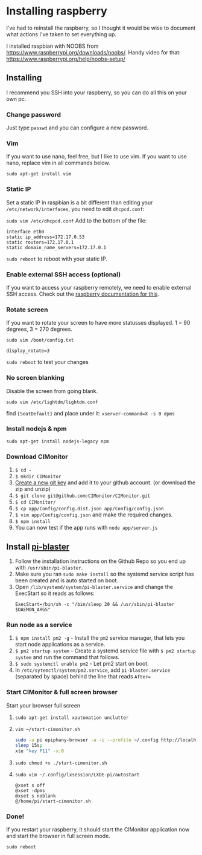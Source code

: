 # Installing raspberry

I've had to reinstall the raspberry, so I thought it would be wise to document what actions I've taken to
set everything up.

I installed raspbian with NOOBS from https://www.raspberrypi.org/downloads/noobs/. Handy video for that:
https://www.raspberrypi.org/help/noobs-setup/

## Installing

I recommend you SSH into your raspberry, so you can do all this on your own pc.

### Change password

Just type `passwd` and you can configure a new password.

### Vim

If you want to use nano, feel free, but I like to use vim. If you want to use nano, replace vim in all commands below.

`sudo apt-get install vim`

### Static IP

Set a static IP in raspbian is a bit different than editing your `/etc/network/interfaces`, you need to edit `dhcpcd.conf`:

`sudo vim /etc/dhcpcd.conf`
Add to the bottom of the file:
```
interface eth0
static ip_address=172.17.0.53
static routers=172.17.0.1
static domain_name_servers=172.17.0.1
```

`sudo reboot` to reboot with your static IP.

### Enable external SSH access (optional)

If you want to access your raspberry remotely, we need to enable external SSH access. Check out the
[raspberry documentation for this](https://www.raspberrypi.org/documentation/remote-access/ssh/).

### Rotate screen

If you want to rotate your screen to have more statusses displayed. 1 = 90 degrees, 3 = 270 degrees.

`sudo vim /boot/config.txt`
```
display_rotate=3
```
`sudo reboot` to test your changes

### No screen blanking

Disable the screen from going blank.

`sudo vim /etc/lightdm/lightdm.conf`

find `[SeatDefault]` and place under it:
`xserver-command=X -s 0 dpms`

### Install nodejs & npm

`sudo apt-get install nodejs-legacy npm`

### Download CIMonitor

1. `$ cd ~`
1. `$ mkdir CIMonitor`
1. [Create a new git key](https://help.github.com/articles/generating-a-new-ssh-key-and-adding-it-to-the-ssh-agent/)
   and add it to your github account. (or download the zip and unzip)
1. `$ git clone git@github.com:CIMonitor/CIMonitor.git`
1. `$ cd CIMonitor/`
1. `$ cp app/Config/config.dist.json app/Config/config.json`
1. `$ vim app/Config/config.json` and make the required changes.
1. `$ npm install`
1. You can now test if the app runs with `node app/server.js`

## Install [pi-blaster](https://github.com/sarfata/pi-blaster)

1. Follow the installation instructions on the Github Repo so you end up with `/usr/sbin/pi-blaster`.
1. Make sure you ran `sudo make install` so the systemd service script has been created and is auto started on boot.
1. Open `/lib/systemd/system/pi-blaster.service` and change the ExecStart so it reads as follows:
    ```
    ExecStart=/bin/sh -c "/bin/sleep 20 && /usr/sbin/pi-blaster $DAEMON_ARGS"
    ```

### Run node as a service

1. `$ npm install pm2 -g` - Install the `pm2` service manager, that lets you start node applications as a service.
1. `$ pm2 startup system` - Create a systemd service file with `$ pm2 startup system` and run the command that follows.
1. `$ sudo systemctl enable pm2` - Let pm2 start on boot.
1. In `/etc/sytemctl/system/pm2.service`, add `pi-blaster.service` (separated by space) behind the line that reads `After=`

### Start CIMonitor & full screen browser

Start your browser full screen

1. `sudo apt-get install xautomation unclutter`
1. `vim ~/start-cimonitor.sh`

   ```sh
   sudo -u pi epiphany-browser -a -i --profile ~/.config http://localhost:3000 --display=:0 &
   sleep 15s;
   xte "key F11" -x:0
   ```
1. `sudo chmod +x ./start-cimonitor.sh`
1. `sudo vim ~/.config/lxsession/LXDE-pi/autostart`

   ```
   @xset s off
   @xset -dpms
   @xset s noblank
   @/home/pi/start-cimonitor.sh
   ```

### Done!

If you restart your raspberry, it should start the CIMonitor application now and start the browser in full screen mode.

`sudo reboot`
